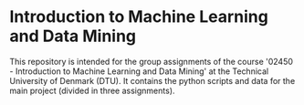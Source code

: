 # Introduction to Machine Learning and Data Mining
This repository is intended for the group assignments of the course '02450 - Introduction to Machine Learning and Data Mining' at the Technical University of Denmark (DTU). It contains the python scripts and data for the main project (divided in three assignments).
